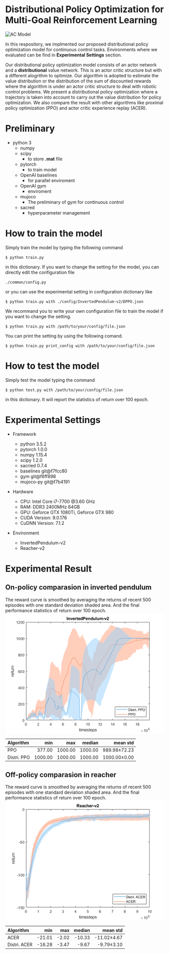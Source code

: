 # Distributional Policy Optimization for Multi-Goal Reinforcement Learning
![AC Model](./image/overall_model_AC.png=250x)

In this respository, we implmented our proposed distributional policy optimization model for continuous control tasks. Environments where we evaluated can be find in **Experimental Settings** section.  

Our distributional policy optimization model consists of an actor network and a **distributional** value network. This is an actor critic structure but with a different alogrithm to optimize. Our algorithm is adopted to estimate the value distribution or the distribution of the sum of discounted rewards where the algorithm is under an actor critic structure to deal with robotic control problems. We present a distributional policy optimization where a trajectory is taken into account to carry out the value distribution for policy optimization. We also compare the result with other algorithms like proximal policy optimization (PPO) and actor critic experience replay (ACER).

# Preliminary
- python 3
  - numpy
  - scipy
    - to store **.mat** file
  - pytorch
    - to train model
  - OpenAI baselines
    - for parallel enviroment
  - OpenAI gym
    - enviroment 
  - mujoco
    - The preliminary of gym for continuous control
  - sacred
    - hyperparameter management
  
# How to train the model
Simply train the model by typing the following command
```
$ python train.py
```
in this dictionary.
If you want to change the setting for the model, you can directly edit the configuration file
```
./common/config.py
```
or you can use the experimental setting in configuration dictionary like
```
$ python train.py with ./config/InvertedPendulum-v2/DPPO.json
```
We recommand you to write your own configuration file to train the model if you want to change the setting.
```
$ python train.py with /path/to/your/config/file.json
```
You can print the setting by using the following comand.
```
$ python train.py print_config with /path/to/your/config/file.json
```
# How to test the model
Simply test the model typing the command
```
$ python test.py with /path/to/your/config/file.json
```
in this dictionary. It wiil report the statistics of return over 100 epoch. 

# Experimental Settings
- Framework
    - python 3.5.2
    - pytorch 1.0.0
    - numpy 1.15.4
    - scipy 1.2.0
    - sacried 0.7.4
    - baselines git@f7fcc80
    - gym git@f6ff898
    - mujoco-py git@f7b4191

- Hardware
    - CPU: Intel Core i7-7700 @3.60 GHz
    - RAM: DDR3 2400MHz 64GB
    - GPU: Geforce GTX 1080Ti, Geforce GTX 980 
    - CUDA Version: 9.0.176
    - CuDNN Version: 7.1.2
- Environment
  - InvertedPendulum-v2
  - Reacher-v2
# Experimental Result
## On-policy comparasion in inverted pendulum
The reward curve is smoothed by averaging the returns of recent 500 episodes with one standard deviation shaded area. And the final performance statistics of return over 100 epoch.
![DPPO](./image/invertedPendulum-ppo-dppo.png)


Algorithm  |    min|    max| median | mean std
:----------|------:|------:|---------:|----------:
PPO        |377.00 |1000.00| 1000.00  |989.98±72.23
Distri. PPO|1000.00|1000.00| 1000.00  |1000.00±0.00
## Off-policy comparasion in reacher
The reward curve is smoothed by averaging the returns of recent 500 episodes with one standard deviation shaded area. And the final performance statistics of return over 100 epoch.
![DACER](./image/reacher-acer-dacer.png)


Algorithm   |    min|    max| median   | mean std  
:-----------|------:|------:|---------:|----------:
ACER        |-21.01 |-2.02  | -10.33   |-11.02±4.67
Distri. ACER|-16.28 |-3.47  | -9.67    |-9.79±3.10 
